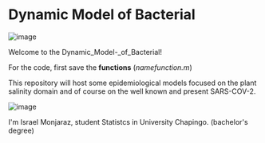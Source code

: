 # Dynamic Model of Bacterial

 
![image](https://user-images.githubusercontent.com/111941844/200149373-34622688-0feb-4462-b5aa-5def4b9ed728.png)

Welcome to the Dynamic_Model-_of_Bacterial!


For the code, first save the **functions** (_namefunction.m_)


This repository will host some epidemiological models focused on the plant salinity domain and of course on the well known and present SARS-COV-2.



![image](https://github.com/13260618/Dynamic_Model-_of_Bacterial/assets/111941844/27f52602-f1c3-4d4a-8bf1-caea350e5e7b)


I'm Israel Monjaraz, student Statistcs in University Chapingo. (bachelor's degree)
